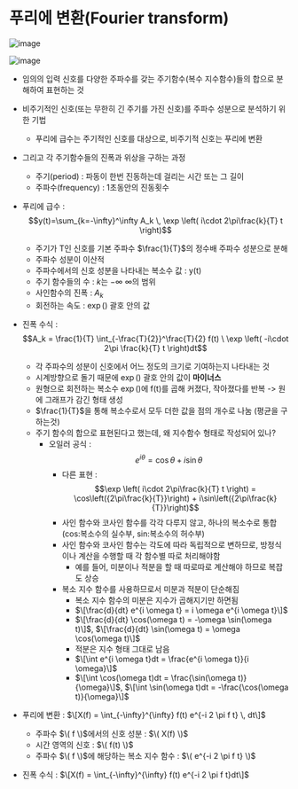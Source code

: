 # 푸리에 변환(Fourier transform)
![image](https://github.com/user-attachments/assets/bc4e8fc3-46d3-4248-a2a6-00a2b4d66706)

![image](https://github.com/user-attachments/assets/e5b6cc82-92b7-4adc-915b-1430a2763f3f)

- 임의의 입력 신호를 다양한 주파수를 갖는 주기함수(복수 지수함수)들의 합으로 분해하여 표현하는 것
- 비주기적인 신호(또는 무한히 긴 주기를 가진 신호)를 주파수 성분으로 분석하기 위한 기법
  - 푸리에 급수는 주기적인 신호를 대상으로, 비주기적 신호는 푸리에 변환 
- 그리고 각 주기함수들의 진폭과 위상을 구하는 과정
  - 주기(period) : 파동이 한번 진동하는데 걸리는 시간 또는 그 길이
  - 주파수(frequency) : 1초동안의 진동횟수  

- 푸리에 급수 : $$y(t)=\sum_{k=-\infty}^\infty A_k \, \exp \left( i\cdot 2\pi\frac{k}{T} t \right)$$
  - 주기가 T인 신호를 기본 주파수 $\frac{1}{T}$의 정수배 주파수 성분으로 분해
  - 주파수 성분이 이산적
  - 주파수에서의 신호 성분을 나타내는 복소수 값 : y(t) 
  - 주기 함수들의 수 : $k$는 $-\infty ~ \infty$의 범위
  - 사인함수의 진폭 : $A_k$
  - 회전하는 속도 : $\exp()$ 괄호 안의 값

- 진폭 수식 : $$A_k = \frac{1}{T} \int_{-\frac{T}{2}}^\frac{T}{2} f(t) \ \exp \left( -i\cdot 2\pi \frac{k}{T} t \right)dt$$
  - 각 주파수의 성분이 신호에서 어느 정도의 크기로 기여하는지 나타내는 것
  - 시계방향으로 돌기 때문에 $\exp()$ 괄호 안의 값이 **마이너스**
  - 원형으로 회전하는 복소수 $\exp()$에 f(t)를 곱해 커졌다, 작아졌다를 반복 -> 원에 그래프가 감긴 형태 생성
  - $\frac{1}{T}$을 통해 복소수로서 모두 더한 값을 점의 개수로 나눔 (평균을 구하는것)
  - 주기 함수의 합으로 표현된다고 했는데, 왜 지수함수 형태로 작성되어 있나?
    - 오일러 공식 : $$e^{i\theta} = \cos{\theta} + i\sin{\theta}$$
      - 다른 표현 : $$\exp \left( i\cdot 2\pi\frac{k}{T} t \right) = \cos\left({2\pi\frac{k}{T}}\right) + i\sin\left({2\pi\frac{k}{T}}\right)$$
      - 사인 함수와 코사인 함수를 각각 다루지 않고, 하나의 복소수로 통합(cos:복소수의 실수부, sin:복소수의 허수부)
      - 사인 함수와 코사인 함수는 각도에 따라 독립적으로 변하므로, 방정식이나 계산을 수행할 때 각 함수별 따로 처리해야함
        - 예를 들어, 미분이나 적분을 할 때 따로따로 계산해야 하므로 복잡도 상승
      - 복소 지수 함수를 사용하므로서 미분과 적분이 단순해짐
        - 복소 지수 함수의 미분은 지수가 곱해지기만 하면됨
        - $\[\frac{d}{dt} e^{i \omega t} = i \omega e^{i \omega t}\]$
        - $\[\frac{d}{dt} \cos(\omega t) = -\omega \sin(\omega t)\]$, $\[\frac{d}{dt} \sin(\omega t) = \omega \cos(\omega t)\]$
        - 적분은 지수 형태 그대로 남음
        - $\[\int e^{i \omega t}dt = \frac{e^{i \omega t}}{i \omega}\]$
        - $\[\int \cos(\omega t)dt = \frac{\sin(\omega t)}{\omega}\]$, $\[\int \sin(\omega t)dt = -\frac{\cos(\omega t)}{\omega}\]$
      
- 푸리에 변환 : $\[X(f) = \int_{-\infty}^{\infty} f(t) e^{-i 2 \pi f t} \, dt\]$
  - 주파수 $\( f \)$에서의 신호 성분 : $\( X(f) \)$
  - 시간 영역의 신호 : $\( f(t) \)$
  - 주파수 $\( f \)$에 해당하는 복소 지수 함수 : $\( e^{-i 2 \pi f t} \)$

- 진폭 수식 : $\[X(f) = \int_{-\infty}^{\infty} f(t) e^{-i 2 \pi f t}dt\]$

